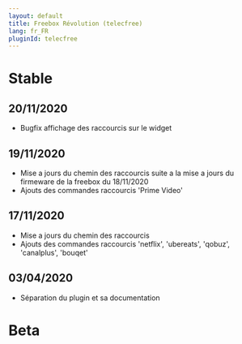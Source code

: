 ```yaml
---
layout: default
title: Freebox Révolution (telecfree)
lang: fr_FR
pluginId: telecfree
---
```


# Stable
## 20/11/2020
* Bugfix affichage des raccourcis sur le widget

## 19/11/2020
* Mise a jours du chemin des raccourcis suite a la mise a jours du firmeware de la freebox du 18/11/2020
* Ajouts des commandes raccourcis 'Prime Video'

## 17/11/2020
* Mise a jours du chemin des raccourcis
* Ajouts des commandes raccourcis 'netflix', 'ubereats', 'qobuz', 'canalplus', 'bouqet'

## 03/04/2020
* Séparation du plugin et sa documentation

# Beta
